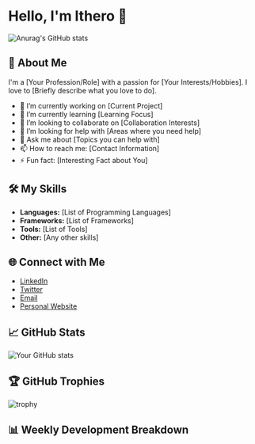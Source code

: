 # Hello, I'm lthero 👋

![Anurag's GitHub stats](https://github-readme-stats.vercel.app/api?username=lthero-big&show_icons=true&theme=ambient_gradient)

## 🚀 About Me
I'm a [Your Profession/Role] with a passion for [Your Interests/Hobbies]. I love to [Briefly describe what you love to do].

- 🔭 I’m currently working on [Current Project]
- 🌱 I’m currently learning [Learning Focus]
- 👯 I’m looking to collaborate on [Collaboration Interests]
- 🤔 I’m looking for help with [Areas where you need help]
- 💬 Ask me about [Topics you can help with]
- 📫 How to reach me: [Contact Information]
- ⚡ Fun fact: [Interesting Fact about You]

## 🛠️ My Skills
- **Languages:** [List of Programming Languages]
- **Frameworks:** [List of Frameworks]
- **Tools:** [List of Tools]
- **Other:** [Any other skills]

## 🌐 Connect with Me
- [LinkedIn](your-linkedin-profile)
- [Twitter](your-twitter-profile)
- [Email](mailto:your-email@example.com)
- [Personal Website](your-website-url)

## 📈 GitHub Stats
![Your GitHub stats](https://github-readme-stats.vercel.app/api?username=your-username&show_icons=true&theme=radical)

## 🏆 GitHub Trophies
![trophy](https://github-profile-trophy.vercel.app/?username=your-username&theme=onedark)

## 📊 Weekly Development Breakdown
<!--START_SECTION:waka-->
<!--END_SECTION:waka-->
